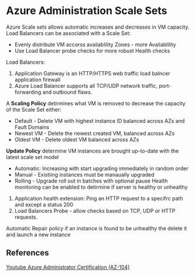 
# Azure Administration Scale Sets

Azure Scale sets allows automatic increases and decreases in VM capacity. Load Balancers can be associated with a Scale Set:
- Evenly distribute VM accorss availablility Zones - more Availablility
- Use Load Balancer probe checks for more robust Health checks

Load Balancers:
1. Application Gateway is an HTTP/HTTPS web traffic load balncer application firewall
2. Azure Load Balancer supports all TCP/UDP network traffic, port-forwarding and outbound flaws.

A **Scaling Policy** detirmines what VM is removed to decrease the capacity of the Scale Set either:
- Default - Delete VM with highest instance ID balanced across AZs and Fault Domains
- Newest VM - Delete the newest created VM, balanced across AZs
- Oldest VM - Delete oldest VM balanced across AZs 

**Update Policy** determine VM instances are brought up-to-date with the latest scale set model
- Automatic: Increasing with start upgrading immediately in random order
- Manual - Existiing instances must be manaually upgraded
- Rolling - Upgrade roll out in batches with optional pause
Health monitoring can be enabled to detirmine if server is healthy or unhealthy
1. Application health extension: Ping an HTTP request to a specifrc path and except a status 200
2. Load Balancers Probe - allow checks based on TCP, UDP or HTTP requests.

Automatic Repair policy if an instance is found to be unhealthy the delete it and launch a new instance

## References

[Youtube Azure Administrator Certification (AZ-104)](https://www.youtube.com/watch?v=10PbGbTUSAg&t=14542s)